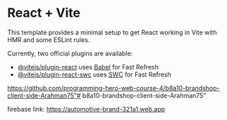 # React + Vite

This template provides a minimal setup to get React working in Vite with HMR and some ESLint rules.

Currently, two official plugins are available:

- [@vitejs/plugin-react](https://github.com/vitejs/vite-plugin-react/blob/main/packages/plugin-react/README.md) uses [Babel](https://babeljs.io/) for Fast Refresh
- [@vitejs/plugin-react-swc](https://github.com/vitejs/vite-plugin-react-swc) uses [SWC](https://swc.rs/) for Fast Refresh

https://github.com/programming-hero-web-course-4/b8a10-brandshop-client-side-Arahman75"# b8a10-brandshop-client-side-Arahman75" 


firebase link: https://automotive-brand-321a1.web.app